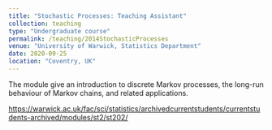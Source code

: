```yaml
---
title: "Stochastic Processes: Teaching Assistant"
collection: teaching
type: "Undergraduate course"
permalink: /teaching/2014StochasticProcesses
venue: "University of Warwick, Statistics Department"
date: 2020-09-25
location: "Coventry, UK"
---
```


The module give an introduction to discrete Markov processes, the long-run behaviour of Markov chains, and related applications.

https://warwick.ac.uk/fac/sci/statistics/archivedcurrentstudents/currentstudents-archived/modules/st2/st202/
